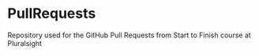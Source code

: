 # PullRequests
Repository used for the GitHub Pull Requests from Start to Finish course at Pluralsight
